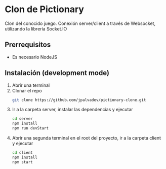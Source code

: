 # Clon de Pictionary

Clon del conocido juego. Conexión server/client a través de Websocket, utilizando la librería Socket.IO

## Prerrequisitos

- Es necesario NodeJS

## Instalación (development mode)

1. Abrir una terminal
2. Clonar el repo
   ```sh
   git clone https://github.com/jpalvadev/pictionary-clone.git
   ```
3. Ir a la carpeta server, instalar las dependencias y ejecutar
   ```sh
   cd server
   npm install
   npm run devStart
   ```
4. Abrir una segunda terminal en el root del proyecto, ir a la carpeta client y ejecutar
   ```sh
   cd client
   npm install
   npm start
   ```
